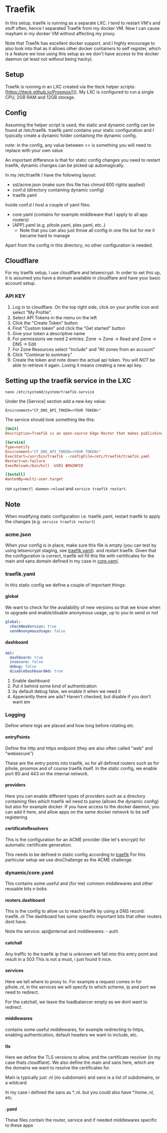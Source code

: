 # Traefik
In this setup, traefik is running as a separate LXC. I tend to restart VM's and stuff often, hence I separated Traefik from my docker VM.
Now I can cause mayham in my docker VM without affecting my proxy. 

Note that Traefik has excellent docker support, and I highly encourage to also look into that as it allows other docker containers to self register,
which is a feature we lose using this setup as we don't have access to the docker daemon (at least not without being hacky).

## Setup
Traefik is running in an LXC created via the tteck helper scripts: [https://tteck.github.io/Proxmox/]().
My LXC is configured to run a single CPU, 2GB RAM and 12GB storage.

## Config
Assuming the helper script is used, the static and dynamic config can be found at /etc/traefik.
traefik.yaml contains your static configuration and I typically create a dynamic folder containing the dynamic config.

_note:_ in the config, any value between <> is something you will need to replace with your own value

An important difference is that for static config changes you need to restart traefik, dynamic changes can be picked up automagically.

In my /etc/traefik I have the following layout:

- ssl/acme.json (make sure this file has chmod 600 rights applied)
- conf.d (directory containing dynamic config)
- traefik.yaml

Inside conf.d I host a couple of yaml files:

- core.yaml (contains for example middleware that I apply to all app routers)
- [APP].yaml (e.g. pihole.yaml, plex.yaml, etc..)
  - Note that you can also just throw all config in one file but for me it became hard to manage

Apart from the config in this directory, no other configuration is needed.

## Cloudflare
For my traefik setup, I use cloudflare and letsencrypt.
In order to set this up, it is assumed you have a domain available in cloudflare and have your basic account setup.

### API KEY
1. Log in to cloudflare. On the top right side, click on your profile icon and select "My Profile".
2. Select API Tokens in the menu on the left
3. Click the "Create Token" button
4. Find "Custom token" and click the "Get started" button
5. Give your token a descriptive name
6. For permissions we need 2 entries: Zone -> Zone -> Read and Zone -> DNS -> Edit
7. For Zone Resources select "Include" and "All zones from an account"
8. Click "Continue to summary"
9. Create the token and note down the actual api token. You will _NOT_ be able to retrieve it again. Losing it means creating a new api key.

## Setting up the traefik service in the LXC
```batch
nano /etc/systemd/system/traefik.service
```

Under the [Service] section add a new key value:

`Environment="CF_DNS_API_TOKEN=<YOUR TOKEN>"`

The service should look something like this:

```toml
[Unit]
Description=Traefik is an open-source Edge Router that makes publishing your services a fun and easy experience

[Service]
Type=notify
Environment="CF_DNS_API_TOKEN=<YOUR TOKEN>"
ExecStart=/usr/bin/traefik --configFile=/etc/traefik/traefik.yaml
Restart=on-failure
ExecReload=/bin/kill -USR1 $MAINPID

[Install]
WantedBy=multi-user.target
```

run `systemctl daemon-reload` and `service traefik restart`.

## Note
When modifying static configuration i.e. traefik.yaml, restart traefik to apply the changes (e.g. `service traefik restart`)

### acme.json
When your config is in place, make sure this file is empty (you can test by using letsencrypt staging, see [traefik.yaml](../traefik/traefik.yaml)).
and restart traefik. Given that the configuration is correct, traefik wil fill this file with certificates for the main and sans domain defined in my case in [core.yaml](../traefik/dynamic/core.yaml).

### traefik.yaml
In this static config we define a couple of important things:

#### global

We want to check for the availability of new versions so that we know when to upgrade and enable/disable anonymous usage, up to you to send or not

```yaml
global:
  checkNewVersion: true
  sendAnonymousUsage: false
```

#### dashboard

```yaml
api:
  dashboard: true
  insecure: false
  debug: false
  disableDashboardAd: true
```

1. Enable dashboard
2. Put it behind some kind of authentication
3. by default debug false, we enable it when we need it
4. Apperantly there are ads? Haven't checked, but disable if you don't want em

### Logging

Define where logs are placed and how long before rotating etc.

#### entryPoints

Define the http and https endpoint (they are also often called "web" and "websecure")

These are the entry points into traefik, so for all defined routers such as for pihole, proxmox and of course traefik itself.
In the static config, we enable port 80 and 443 on the internal network.

#### providers

Here you can enable different types of providers such as a directory containing files which traefik wil need to parse (allows the dynamic config)
but also for example docker. If you have access to the docker daemon, you can add it here, and allow apps on the same docker network to be self registering

#### certificateResolvers

This is the configuration for an ACME provider (like let's encrypt) for automatic certificate generation.

This needs to be defined in static config according to [traefik](https://doc.traefik.io/traefik/https/acme/)
For this particular setup we use dnsChallenge as the ACME challenge.

### dynamic/core.yaml

This contains some useful and (for me) common middlewares and other reusable bits n bobs

#### routers.dashboard

This is the config to allow us to reach traefik by using a DNS record: traefik.<yourdomain>.nl
The dashboard has some specific important bits that other routers dont have.

Note the service: api@internal and middlewares: - auth

#### catchall

Any traffic to the traefik ip that is unknown will fall into this entry point and result in a 503
This is not a must, i just found it nice.

#### services

Here we tell where to proxy to. For example a request comes in for pihole.<yourdomain>.nl, in the services we will specify to which scheme, ip and port we need to redirect. 

For the catchall, we leave the loadbalancer empty as we dont want to redirect.

#### middlewares

contains some useful middlewares, for example redirecting to https, enabling authentication, default headers we want to include, etc.

#### tls
Here we define the TLS versions to allow, and the certificate resolver (in my case thats cloudflare).
We also define the main and sans here, which are the domains we want to resolve the certificates for.

Main is typically just <domain>.nl (no subdomain)
and sans is a list of subdomains, or a wildcard.

In my case i defined the sans as *.<yourdomain>.nl. but you could also have *.home.<yourdomain>.nl, etc.

#### <app>.yaml

These files contain the router, service and if needed middlewares specific to these apps